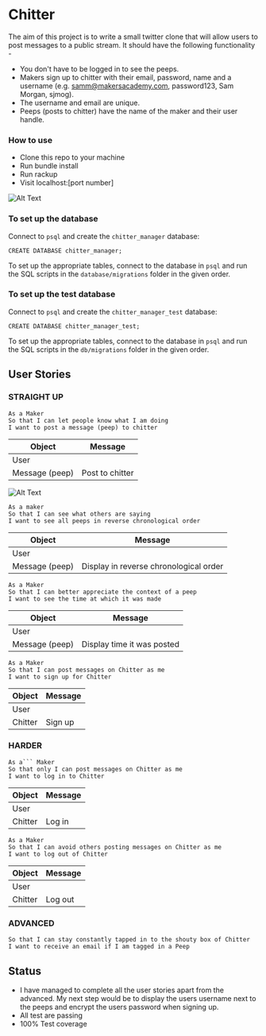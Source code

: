 # Chitter
The aim of this project is to write a small twitter clone that will allow users  to post messages to a public stream.
It should have the following functionality -
- You don't have to be logged in to see the peeps.
- Makers sign up to chitter with their email, password, name and a username (e.g. samm@makersacademy.com, password123, Sam Morgan, sjmog).
- The username and email are unique.
- Peeps (posts to chitter) have the name of the maker and their user handle.

### How to use
- Clone this repo to your machine
- Run bundle install
- Run rackup
- Visit localhost:[port number]

![Alt Text](https://media.giphy.com/media/Vd24V4uHSnAqJ8Vhnk/giphy.gif)

### To set up the database

Connect to `psql` and create the `chitter_manager` database:

```
CREATE DATABASE chitter_manager;
```

To set up the appropriate tables, connect to the database in `psql` and run the SQL scripts in the `database/migrations` folder in the given order.

### To set up the test database

Connect to `psql` and create the `chitter_manager_test` database:

```
CREATE DATABASE chitter_manager_test;
```

To set up the appropriate tables, connect to the database in `psql` and run the SQL scripts in the `db/migrations` folder in the given order.

## User Stories

### STRAIGHT UP
```
As a Maker
So that I can let people know what I am doing  
I want to post a message (peep) to chitter
```
Object | Message
-|-
User |
Message (peep) | Post to chitter

![Alt Text](https://i.postimg.cc/yYg1ZTgH/Chitter-User-Story-1.jpg)
```
As a maker
So that I can see what others are saying  
I want to see all peeps in reverse chronological order
```
Object | Message
-|-
User |
Message (peep) | Display in reverse chronological order
```
As a Maker
So that I can better appreciate the context of a peep
I want to see the time at which it was made
```
Object | Message
-|-
User |
Message (peep) | Display time it was posted
```
As a Maker
So that I can post messages on Chitter as me
I want to sign up for Chitter
```
Object | Message
-|-
User |
Chitter | Sign up

### HARDER
```
As a``` Maker
So that only I can post messages on Chitter as me
I want to log in to Chitter
```
Object | Message
-|-
User |
Chitter | Log in
```
As a Maker
So that I can avoid others posting messages on Chitter as me
I want to log out of Chitter
```
Object | Message
-|-
User |
Chitter | Log out

### ADVANCED
```As a Maker
So that I can stay constantly tapped in to the shouty box of Chitter
I want to receive an email if I am tagged in a Peep
```

## Status
- I have managed to complete all the  user stories apart from the advanced. My next step would be to display the users username next to the peeps and encrypt the users password when signing up.
- All test are passing
- 100% Test coverage
